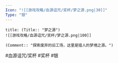 ```yaml
---
Icon: "![[游戏攻略/血源诅咒/奖杯/梦之源.png|30]]"
Type: "银"
---
```

```ad-common-silver-trophy
title: (Title:: "梦之源")
![[游戏攻略/血源诅咒/奖杯/梦之源.png|100]]

(Comment:: "探索废弃的旧工场，这里是猎人的梦境之源。")
```

#血源诅咒/奖杯 #奖杯 #银
